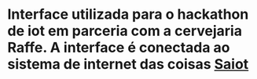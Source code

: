# Interface utilizada para o hackathon de iot em parceria com a cervejaria Raffe. A interface é conectada ao sistema de internet das coisas [Saiot](https://saiot.ect.ufrn.br)
